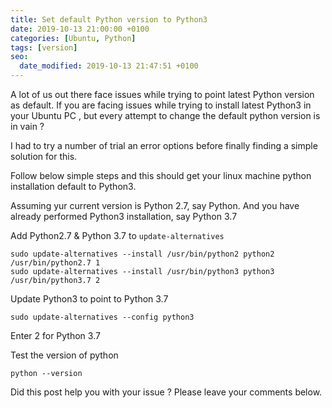 ```yaml
---
title: Set default Python version to Python3
date: 2019-10-13 21:00:00 +0100
categories: [Ubuntu, Python]
tags: [version]
seo:
  date_modified: 2019-10-13 21:47:51 +0100
---
```


A lot of us out there face issues while trying to point latest Python version as default. If you are facing issues while trying to install latest Python3 in your Ubuntu PC , but every attempt to change the default python version is in vain ?

I had to try a number of trial an error options before finally finding a simple solution for this.

Follow below simple steps and this should get your linux machine python installation default to Python3.

Assuming yur current version is Python 2.7, say Python. And you have already performed Python3 installation, say Python 3.7

Add Python2.7 & Python 3.7 to `update-alternatives`

```shell
sudo update-alternatives --install /usr/bin/python2 python2 /usr/bin/python2.7 1
sudo update-alternatives --install /usr/bin/python3 python3 /usr/bin/python3.7 2
```

Update Python3 to point to Python 3.7

```shell
sudo update-alternatives --config python3
```
Enter 2 for Python 3.7

Test the version of python

```shell
python --version
```

Did this post help you with your issue ? Please leave your comments below.

